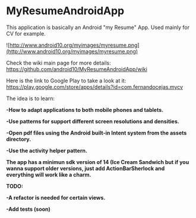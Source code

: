 MyResumeAndroidApp
==================

This application is basically an Android "my Resume" App. Used mainly for CV for example.

![http://www.android10.org/myimages/myresume.png](http://www.android10.org/myimages/myresume.png)

Check the wiki main page for more details:
https://github.com/android10/MyResumeAndroidApp/wiki


Here is the link to Google Play to take a look at it:
https://play.google.com/store/apps/details?id=com.fernandocejas.mycv


<p><p>The idea is to learn:
<p><b>-How to adapt applications to both mobile phones and tablets.</b>
<p><b>-Use patterns for support different screen resolutions and densities.</b>
<p><b>-Open pdf files using the Android built-in Intent system from the assets directory.</b>
<p><b>-Use the activity helper pattern.


<p><p>The app has a minimun sdk version of 14 (Ice Cream Sandwich but if you wanna support older versions, just add ActionBarSherlock and everything will work like a charm.


<p><p>TODO:
<p>-A refactor is needed for certain views.
<p>-Add tests (soon)



